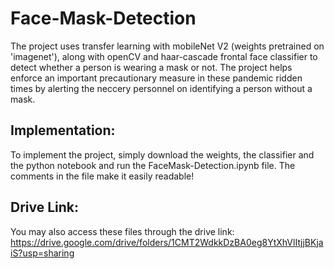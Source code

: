 # Face-Mask-Detection

The project uses transfer learning with mobileNet V2 (weights pretrained on 'imagenet'), along with openCV and haar-cascade frontal face classifier to detect whether a person is wearing a mask or not. The project helps enforce an important precautionary measure in these pandemic ridden times by alerting the neccery personnel on identifying a person without a mask.

## Implementation:

To implement the project, simply download the weights, the classifier and the python notebook and run the FaceMask-Detection.ipynb file. The comments in the file make it easily readable!

## Drive Link:

You may also access these files through the drive link: 
https://drive.google.com/drive/folders/1CMT2WdkkDzBA0eg8YtXhVlItjjBKjaiS?usp=sharing
